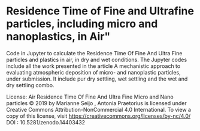 # Residence Time of Fine and Ultrafine particles, including micro and nanoplastics, in Air"

Code in Jupyter to calculate the Residence Time Of Fine And Ultra Fine particles and plastics in air, in dry and wet conditions. The Jupyter codes include all the work presented in the article A mechanistic approach to evaluating atmospheric deposition of micro- and nanoplastic particles, under submission. 
It include pur dry settling, wet settling and the wet and dry settling combo. 


License:
Air Residence Time Of Fine And Ultra Fine Micro and Nano particles © 2019 by Marianne Seijo , Antonia Praetorius is licensed under Creative Commons Attribution-NonCommercial 4.0 International. To view a copy of this license, visit https://creativecommons.org/licenses/by-nc/4.0/ <br>
DOI : 10.5281/zenodo.14403432
